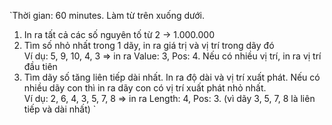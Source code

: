 `Thời gian: 60 minutes. Làm từ trên xuống dưới.
  1. In ra tất cả các số nguyên tố từ 2 -> 1.000.000
  2. Tìm số nhỏ nhất trong 1 dãy, in ra giá trị và vị trí trong dãy đó
  <br>Ví dụ: 5, 9, 10, 4, 3 => in ra Value: 3, Pos: 4. Nếu có nhiều vị trí, in ra vị trí đầu tiên
  3. Tìm dãy số tăng liên tiếp dài nhất. In ra độ dài và vị trí xuất phát. Nếu có nhiều dãy con thì in ra dãy con có vị trí xuất phát nhỏ nhất.
  <br>Ví dụ: 2, 6, 4, 3, 5, 7, 8 => in ra Length: 4, Pos: 3. (vì dãy 3, 5, 7, 8 là liên tiếp và dài nhất)
`